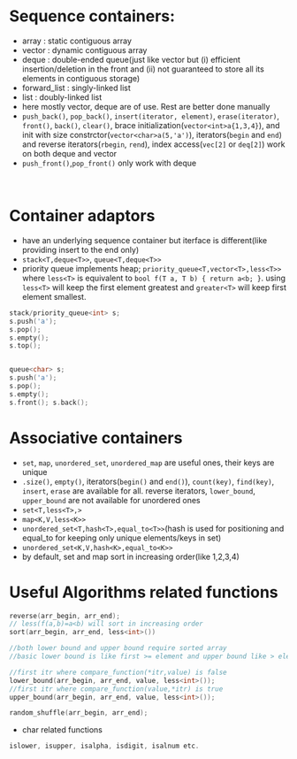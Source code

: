 # Sequence containers:
- array :  static contiguous array
- vector : dynamic contiguous array
- deque : double-ended queue(just like vector but (i) efficient insertion/deletion in the front and (ii) not guaranteed to store all its elements in contiguous storage)
- forward_list : singly-linked list
- list : doubly-linked list
- here mostly vector, deque are of use. Rest are better done manually
- ``push_back()``, ``pop_back()``, ``insert(iterator, element)``, ``erase(iterator)``,  ``front()``, ``back()``, `clear()`, brace initialization(`vector<int>a{1,3,4}`), and init with size constrctor(`vector<char>a(5,'a')`), iterators(`begin` and `end`) and reverse iterators(`rbegin`, `rend`), index access(`vec[2]` or `deq[2]`) work on both deque and vector
-  ``push_front()``,``pop_front()`` only work with deque

<br/>

# Container adaptors
- have an underlying sequence container but iterface is different(like providing insert to the end only)
- `stack<T,deque<T>>`, `queue<T,deque<T>>`
- priority queue implements heap;  `priority_queue<T,vector<T>,less<T>>` where `less<T>` is equivalent to `bool f(T a, T b) { return a<b; }`. using `less<T>` will keep the first element greatest and `greater<T>` will keep first element smallest.
```cpp
stack/priority_queue<int> s;
s.push('a'); 
s.pop(); 
s.empty(); 
s.top();


queue<char> s; 
s.push('a'); 
s.pop(); 
s.empty(); 
s.front(); s.back();
```
# Associative containers
- `set`, `map`, `unordered_set`, `unordered_map` are useful ones, their keys are unique
- `.size()`, `empty()`, iterators(`begin()` and `end()`), `count(key)`, `find(key)`, `insert`, `erase` are available for all. reverse iterators, `lower_bound`, `upper_bound` are not available for unordered ones
- `set<T,less<T>,>`
- `map<K,V,less<K>>`
- `unordered_set<T,hash<T>,equal_to<T>>`(hash is used for positioning and equal_to for keeping only unique elements/keys in set)
- `unordered_set<K,V,hash<K>,equal_to<K>>`
- by default, set and map sort in increasing order(like 1,2,3,4)

# Useful Algorithms related functions

```cpp
reverse(arr_begin, arr_end);
// less(f(a,b)=a<b) will sort in increasing order
sort(arr_begin, arr_end, less<int>())	

//both lower bound and upper bound require sorted array
//basic lower bound is like first >= element and upper bound like > element

//first itr where compare_function(*itr,value) is false
lower_bound(arr_begin, arr_end, value, less<int>());	
//first itr where compare_function(value,*itr) is true
upper_bound(arr_begin, arr_end, value, less<int>());	

random_shuffle(arr_begin, arr_end);
```

- char related functions
```cpp
islower, isupper, isalpha, isdigit, isalnum etc.
```
